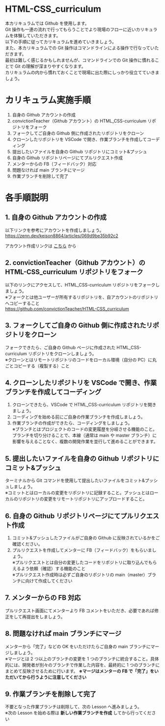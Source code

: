 # HTML-CSS_curriculum

本カリキュラムでは Github を使用します。<br>
Git 操作も一連の流れで行ってもらうことでより現場のフローに近いカリキュラムを体験していただきます。<br>
以下の手順に従ってカリキュラムを進めていきましょう。<br>
また、本カリキュラムでの Git 操作はコマンドラインによる操作で行なっていただきます。<br>
最初は難しく感じるかもしれませんが、コマンドラインでの Git 操作に慣れることで Git の理解が深まりやすくなります。<br>
カリキュラムの内から慣れておくことで現場に出た際にしっかり役立てていきましょう。<br>

# カリキュラム実施手順

1. 自身の Github アカウントの作成
2. convictionTeacher（Github アカウント）の HTML_CSS-curriculum リポジトリをフォーク
3. フォークしてご自身の Github 側に作成されたリポジトリをクローン
4. クローンしたリポジトリを VSCode で開き、作業ブランチを作成してコーディング
5. 提出したいファイルを自身の Github リポジトリにコミット&プッシュ
6. 自身の Github リポジトリページにてプルリクエスト作成
7. メンターからの FB（フィードバック）対応
8. 問題なければ main ブランチにマージ
9. 作業ブランチを削除して完了

# 各手順説明

## 1. 自身の Github アカウントの作成

以下リンクを参考にアカウントを作成しましょう。<br>
https://zenn.dev/keison8864/articles/069d9be35b92c2<br>

アカウント作成リンクは [こちら](https://github.com/) から

## 2. convictionTeacher（Github アカウント）の HTML-CSS_curriculum リポジトリをフォーク

以下のリンクにアクセスして、HTML_CSS-curriculum リポジトリをフォークしましょう。<br>
※フォークとは他ユーザーが所有するリポジトリを、自アカウントのリポジトリへコピーすること<br>
https://github.com/convictionTeacher/HTML-CSS_curriculum

## 3. フォークしてご自身の Github 側に作成されたリポジトリをクローン

フォークできたら、ご自身の Github ページに作成された HTML_CSS-curriculum リポジトリをクローンしましょう。<br>
※クローンとはリモートリポジトリのコードをローカル環境（自分の PC）に丸ごとコピーする（複製する）こと

## 4. クローンしたリポジトリを VSCode で開き、作業ブランチを作成してコーディング

1. クローンできたら、VSCode で HTML_CSS-curriculum リポジトリを開きましょう。
2. コーディングを始める前にご自身の作業ブランチを作成しましょう。
3. 作業ブランチの作成ができたら、コーディングをしましょう。<br>
   ※ブランチとはプロジェクトのコードの変更履歴を分岐させる機能のこと。ブランチを切り分けることで、本線（通常は main や master ブランチ）に影響を与えることなく、複数の開発作業を並行して進めることができます。

## 5. 提出したいファイルを自身の Github リポジトリにコミット&プッシュ

ターミナルから Git コマンドを使用して提出したいファイルをコミット&プッシュしましょう。<br>
※コミットとはローカルの変更をリポジトリに記録すること。プッシュとはローカルのリポジトリの変更をリモートリポジトリにアップロードすること。

## 6. 自身の Github リポジトリページにてプルリクエスト作成

1. コミット&プッシュしたファイルがご自身の Github に反映されているかをご確認ください。
2. プルリクエストを作成してメンターに FB（フィードバック）をもらいましょう。<br>
   ※プルリクエストとは自分の変更したコードをリポジトリに取り込んでもらえるよう依頼（確認）する機能のこと<br>
   ※プルリクエスト作成時は必ずご自身のリポジトリの main（master）ブランチに向けて作成してください

## 7. メンターからの FB 対応

プルリクエスト画面にてメンターより FB コメントをいただき、必要であれば修正をして再提出をしましょう。

## 8. 問題なければ main ブランチにマージ

メンターから「完了」などの OK をいただけたらご自身の main ブランチにマージしましょう。<br>
※マージとは 2 つ以上のブランチの変更を 1 つのブランチに統合すること。具体的には、開発者が別々のブランチで作業した内容を、最終的に 1 つのブランチにまとめて反映させるために行います。
**※マージはメンターの FB で「完了」をいただいてから行うように注意してください**

## 9. 作業ブランチを削除して完了

不要となった作業ブランチは削除して、次の Lesson へ進みましょう。<br>
※次の Lesson を始める際は **新しい作業ブランチを作成** してから行ってください
